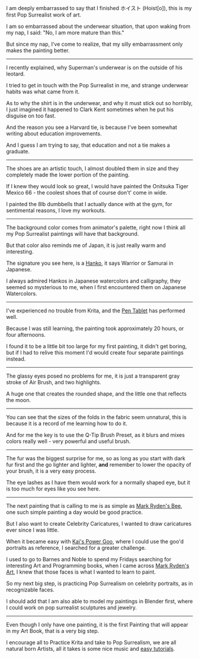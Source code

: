 I am deeply embarrassed to say that I finished ホイスト (Hoist[o]),
this is my first Pop Surrealist work of art.

I am so embarrassed about the underwear situation,
that upon waking from my nap, I said: "No, I am more mature than this."

But since my nap, I've come to realize,
that my silly embarrassment only makes the painting better.

---

I recently explained,
why Superman's underwear is on the outside of his leotard.

I tried to get in touch with the Pop Surrealist in me,
and strange underwear habits was what came from it.

As to why the shirt is in the underwear, and why it must stick out so horribly,
I just imagined it happened to Clark Kent sometimes when he put his disguise on too fast.

And the reason you see a Harvard tie,
is because I've been somewhat writing about education improvements.

And I guess I am trying to say,
that education and not a tie makes a graduate.

---

The shoes are an artistic touch,
I almost doubled them in size and they completely made the lower portion of the painting.

If I knew they would look so great,
I would have painted the Onitsuka Tiger Mexico 66 - the coolest shoes that of course don't' come in wide.

I painted the 8lb dumbbells that I actually dance with at the gym,
for sentimental reasons, I love my workouts.

---

The background color comes from animator's palette,
right now I think all my Pop Surrealist paintings will have that background.

But that color also reminds me of Japan,
it is just really warm and interesting.

The signature you see here, is a [Hanko](https://www.youtube.com/watch?v=IW7Qfw6XD6o),
it says Warrior or Samurai in Japanese.

I always admired Hankos in Japanese watercolors and calligraphy,
they seemed so mysterious to me, when I first encountered them on Japanese Watercolors.

---

I've experienced no trouble from Krita,
and the [Pen Tablet](https://www.amazon.com/dp/B078YR2MTF) has performed well.

Because I was still learning,
the painting took approximately 20 hours, or four afternoons.

I found it to be a little bit too large for my first painting,
it didn't get boring, but if I had to relive this moment I'd would create four separate paintings instead.

---

The glassy eyes posed no problems for me,
it is just a transparent gray stroke of Air Brush, and two highlights.

A huge one that creates the rounded shape,
and the little one that reflects the moon.

---

You can see that the sizes of the folds in the fabric seem unnatural,
this is because it is a record of me learning how to do it.

And for me the key is to use the Q-Tip Brush Preset,
as it blurs and mixes colors really well - very powerful and useful brush.

---

The fur was the biggest surprise for me, so as long as you start with dark fur first and the go lighter and lighter,
__and__ remember to lower the opacity of your brush, it is a very easy process.

The eye lashes as I have them would work for a normally shaped eye,
but it is too much for eyes like you see here.

---

The next painting that is calling to me is as simple as [Mark Ryden's Bee](https://www.youtube.com/watch?v=Fz2gVtEsHnE),
one such simple painting a day would be good practice.

But I also want to create Celebrity Caricatures,
I wanted to draw caricatures ever since I was little.

When it became easy with [Kai's Power Goo](https://www.youtube.com/watch?v=xt06OSIQ0PE),
where I could use the goo'd portraits as reference, I searched for a greater challenge.

I used to go to Barnes and Noble to spend my Fridays searching for interesting Art and Programming books,
when I came across [Mark Ryden's Art](https://www.youtube.com/watch?v=_scsuI5V8zs), I knew that those faces is what I wanted to learn to paint.

So my next big step, is practicing Pop Surrealism on celebrity portraits,
as in recognizable faces.

I should add that I am also able to model my paintings in Blender first,
where I could work on pop surrealist sculptures and jewelry.

---

Even though I only have one painting,
it is the first Painting that will appear in my Art Book, that is a very big step.

I encourage all to Practice Krita and take to Pop Surrealism,
we are all natural born Artists, all it takes is some nice music and [easy tutorials](https://www.youtube.com/results?search_query=Krita+Tutorials).
